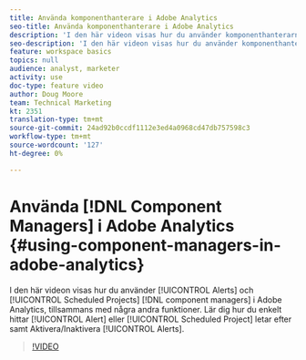 ```yaml
---
title: Använda komponenthanterare i Adobe Analytics
seo-title: Använda komponenthanterare i Adobe Analytics
description: 'I den här videon visas hur du använder komponenthanterarna Alerts och Scheduled Projects i Adobe Analytics, tillsammans med några andra funktioner. Lär dig hur du enkelt hittar den varning eller det schemalagda projekt du söker samt Aktivera/Inaktivera aviseringar. '
seo-description: 'I den här videon visas hur du använder komponenthanterarna Alerts och Scheduled Projects i Adobe Analytics, tillsammans med några andra funktioner. Lär dig hur du enkelt hittar den varning eller det schemalagda projekt du söker samt Aktivera/Inaktivera aviseringar. '
feature: workspace basics
topics: null
audience: analyst, marketer
activity: use
doc-type: feature video
author: Doug Moore
team: Technical Marketing
kt: 2351
translation-type: tm+mt
source-git-commit: 24ad92b0ccdf1112e3ed4a0968cd47db757598c3
workflow-type: tm+mt
source-wordcount: '127'
ht-degree: 0%

---
```



# Använda [!DNL Component Managers] i Adobe Analytics {#using-component-managers-in-adobe-analytics}

I den här videon visas hur du använder [!UICONTROL Alerts] och [!UICONTROL Scheduled Projects] [!DNL component managers] i Adobe Analytics, tillsammans med några andra funktioner. Lär dig hur du enkelt hittar [!UICONTROL Alert] eller [!UICONTROL Scheduled Project] letar efter samt Aktivera/Inaktivera [!UICONTROL Alerts].

>[!VIDEO](https://video.tv.adobe.com/v/24068/?quality=12)